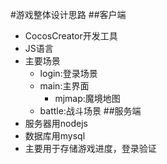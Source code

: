 #游戏整体设计思路
##客户端
- CocosCreator开发工具
- JS语言
- 主要场景
  - login:登录场景
  - main:主界面
    - mjmap:魔境地图
  - battle:战斗场景 
##服务端
- 服务器用nodejs
- 数据库用mysql
- 主要用于存储游戏进度，登录验证

